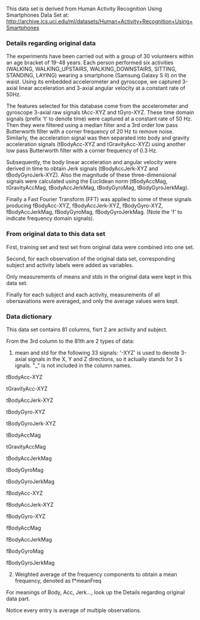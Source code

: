 This data set is derived from Human Activity Recognition Using Smartphones Data Set at:
http://archive.ics.uci.edu/ml/datasets/Human+Activity+Recognition+Using+Smartphones

### Details regarding original data

The experiments have been carried out with a group of 30 volunteers within an age bracket of 19-48 years. Each person performed six activities (WALKING, WALKING_UPSTAIRS, WALKING_DOWNSTAIRS, SITTING, STANDING, LAYING) wearing a smartphone (Samsung Galaxy S II) on the waist. Using its embedded accelerometer and gyroscope, we captured 3-axial linear acceleration and 3-axial angular velocity at a constant rate of 50Hz.

The features selected for this database come from the accelerometer and gyroscope 3-axial raw signals tAcc-XYZ and tGyro-XYZ. These time domain signals (prefix 't' to denote time) were captured at a constant rate of 50 Hz. Then they were filtered using a median filter and a 3rd order low pass Butterworth filter with a corner frequency of 20 Hz to remove noise. Similarly, the acceleration signal was then separated into body and gravity acceleration signals (tBodyAcc-XYZ and tGravityAcc-XYZ) using another low pass Butterworth filter with a corner frequency of 0.3 Hz. 

Subsequently, the body linear acceleration and angular velocity were derived in time to obtain Jerk signals (tBodyAccJerk-XYZ and tBodyGyroJerk-XYZ). Also the magnitude of these three-dimensional signals were calculated using the Euclidean norm (tBodyAccMag, tGravityAccMag, tBodyAccJerkMag, tBodyGyroMag, tBodyGyroJerkMag). 

Finally a Fast Fourier Transform (FFT) was applied to some of these signals producing fBodyAcc-XYZ, fBodyAccJerk-XYZ, fBodyGyro-XYZ, fBodyAccJerkMag, fBodyGyroMag, fBodyGyroJerkMag. (Note the 'f' to indicate frequency domain signals).

### From original data to this data set

First, training set and test set from original data were combined into one set. 

Second, for each observation of the original data set, corresponding subject and activity labels were added as variables.

Only measurements of means and stds in the original data were kept in this data set.

Finally for each subject and each activity, measurements of all obersavations were averaged, and only the average values were kept.

### Data dictionary

This data set contains 81 columns, fisrt 2 are activity and subject.

From the 3rd column to the 81th are 2 types of data: 

1) mean and std for the following 33 signals:
  '-XYZ' is used to denote 3-axial signals in the X, Y and Z directions, so it actually stands for 3 s   ignals. "_" is not included in the column names. 

 tBodyAcc-XYZ
 
 tGravityAcc-XYZ
 
 tBodyAccJerk-XYZ
 
 tBodyGyro-XYZ
 
 tBodyGyroJerk-XYZ
 
 tBodyAccMag
 
 tGravityAccMag
 
 tBodyAccJerkMag
 
 tBodyGyroMag
 
 tBodyGyroJerkMag
 
 fBodyAcc-XYZ
 
 fBodyAccJerk-XYZ
 
 fBodyGyro-XYZ
 
 fBodyAccMag
 
 fBodyAccJerkMag
 
 fBodyGyroMag
 
 fBodyGyroJerkMag

2) Weighted average of the frequency components to obtain a mean frequency,
   denoted as f*meanFreq
   
For meanings of Body, Acc, Jerk..., look up the Details regarding original data part.

Notice every entry is average of multiple observations.